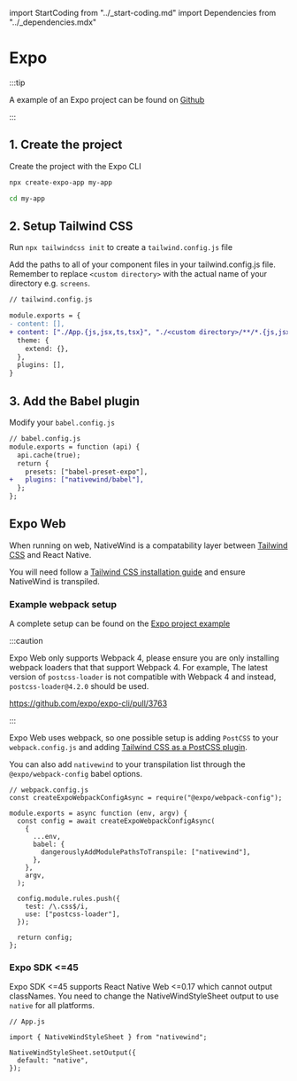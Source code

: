 import StartCoding from "../\_start-coding.md"
import Dependencies from "../\_dependencies.mdx"

# Expo

:::tip

A example of an Expo project can be found on [Github](https://github.com/marklawlor/nativewind/tree/next/examples/expo)

:::

## 1. Create the project

Create the project with the Expo CLI

```bash
npx create-expo-app my-app

cd my-app
```

<Dependencies />

## 2. Setup Tailwind CSS

Run `npx tailwindcss init` to create a `tailwind.config.js` file

Add the paths to all of your component files in your tailwind.config.js file. Remember to replace `<custom directory>` with the actual name of your directory e.g. `screens`.

```diff
// tailwind.config.js

module.exports = {
- content: [],
+ content: ["./App.{js,jsx,ts,tsx}", "./<custom directory>/**/*.{js,jsx,ts,tsx}"],
  theme: {
    extend: {},
  },
  plugins: [],
}
```

## 3. Add the Babel plugin

Modify your `babel.config.js`

```diff
// babel.config.js
module.exports = function (api) {
  api.cache(true);
  return {
    presets: ["babel-preset-expo"],
+   plugins: ["nativewind/babel"],
  };
};

```

<StartCoding />

## Expo Web

When running on web, NativeWind is a compatability layer between [Tailwind CSS](http://www.tailwindcss.com) and React Native.

You will need follow a [Tailwind CSS installation guide](https://tailwindcss.com/docs/installation) and ensure NativeWind is transpiled.

### Example webpack setup

A complete setup can be found on the [Expo project example](https://github.com/marklawlor/nativewind/tree/next/examples/expo)

:::caution

Expo Web only supports Webpack 4, please ensure you are only installing webpack loaders that that support Webpack 4. For example, The latest version of `postcss-loader` is not compatible with Webpack 4 and instead, `postcss-loader@4.2.0` should be used.

https://github.com/expo/expo-cli/pull/3763

:::

Expo Web uses webpack, so one possible setup is adding `PostCSS` to your `webpack.config.js` and adding [Tailwind CSS as a PostCSS plugin](https://tailwindcss.com/docs/installation/using-postcss).

You can also add `nativewind` to your transpilation list through the `@expo/webpack-config` babel options.

```tsx
// webpack.config.js
const createExpoWebpackConfigAsync = require("@expo/webpack-config");

module.exports = async function (env, argv) {
  const config = await createExpoWebpackConfigAsync(
    {
      ...env,
      babel: {
        dangerouslyAddModulePathsToTranspile: ["nativewind"],
      },
    },
    argv,
  );

  config.module.rules.push({
    test: /\.css$/i,
    use: ["postcss-loader"],
  });

  return config;
};
```

### Expo SDK \<\=45

Expo SDK \<\=45 supports React Native Web \<\=0.17 which cannot output classNames. You need to change the NativeWindStyleSheet output to use `native` for all platforms.

```tsx
// App.js

import { NativeWindStyleSheet } from "nativewind";

NativeWindStyleSheet.setOutput({
  default: "native",
});
```
